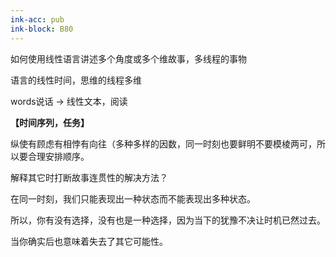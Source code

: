 ```yaml
---
ink-acc: pub
ink-block: B80
---
```


如何使用线性语言讲述多个角度或多个维故事，多线程的事物

语言的线性时间，思维的线程多维

words说话 -> 线性文本，阅读



**【时间序列，任务】**

纵使有顾虑有相悖有向往（多种多样的因数，同一时刻也要鲜明不要模棱两可，所以要合理安排顺序。


解释其它时打断故事连贯性的解决方法？

在同一时刻，我们只能表现出一种状态而不能表现出多种状态。

所以，你有没有选择，没有也是一种选择，因为当下的犹豫不决让时机已然过去。

当你确实后也意味着失去了其它可能性。
